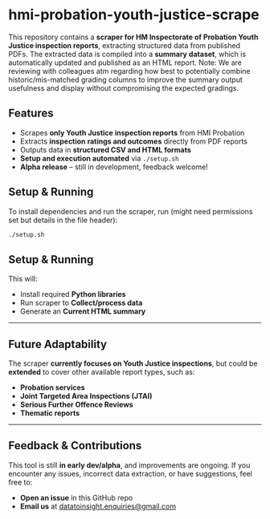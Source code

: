 # hmi-probation-youth-justice-scrape  

This repository contains a **scraper for HM Inspectorate of Probation Youth Justice inspection reports**, extracting structured data from published PDFs. The extracted data is compiled into a **summary dataset**, which is automatically updated and published as an HTML report. Note: We are reviewing with colleagues atm regarding how best to potentially combine historic/mis-matched grading columns to improve the summary output usefulness and display without compromising the expected gradings. 

## Features  

- Scrapes **only Youth Justice inspection reports** from HMI Probation  
- Extracts **inspection ratings and outcomes** directly from PDF reports  
- Outputs data in **structured CSV and HTML formats**  
- **Setup and execution automated** via `./setup.sh`  
- **Alpha release** – still in development, feedback welcome!  

## Setup & Running  

To install dependencies and run the scraper, run (might need permissions set but details in the file header):  

```bash
./setup.sh
```

## Setup & Running  

This will:  

- Install required **Python libraries**  
- Run scraper to **Collect/process data**  
- Generate an **Current HTML summary**  

---

## Future Adaptability  

The scraper **currently focuses on Youth Justice inspections**, but could be **extended** to cover other available report types, such as:  

- **Probation services**  
- **Joint Targeted Area Inspections (JTAI)**  
- **Serious Further Offence Reviews**  
- **Thematic reports**  

---

## Feedback & Contributions  

This tool is still **in early dev/alpha**, and improvements are ongoing. If you encounter any issues, incorrect data extraction, or have suggestions, feel free to:  

- **Open an issue** in this GitHub repo  
- **Email us** at [datatoinsight.enquiries@gmail.com](mailto:datatoinsight.enquiries@gmail.com)  
